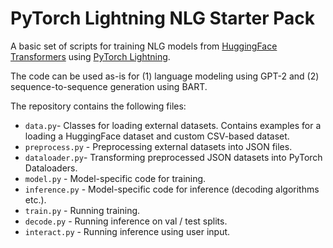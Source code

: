 # PyTorch Lightning NLG Starter Pack

A basic set of scripts for training NLG models from [HuggingFace Transformers](https://huggingface.co/docs/transformers) using [PyTorch Lightning](https://www.pytorchlightning.ai).

The code can be used as-is for (1) language modeling using GPT-2 and (2) sequence-to-sequence generation using BART.

The repository contains the following files:
- `data.py`- Classes for loading external datasets. Contains examples for a loading a HuggingFace dataset and custom CSV-based dataset.
- `preprocess.py` - Preprocessing external datasets into JSON files.
- `dataloader.py`- Transforming preprocessed JSON datasets into PyTorch Dataloaders.
- `model.py` - Model-specific code for training.
- `inference.py` - Model-specific code for inference (decoding algorithms etc.).
- `train.py` - Running training.
- `decode.py` - Running inference on val / test splits.
- `interact.py` - Running inference using user input.

